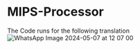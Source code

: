 # MIPS-Processor
The Code runs for the following translation 
![WhatsApp Image 2024-05-07 at 12 07 00](https://github.com/PanditG-SS/MIPS-Processor/assets/109008207/ae11b5d7-009b-4da6-af10-31a5a09edd41)
